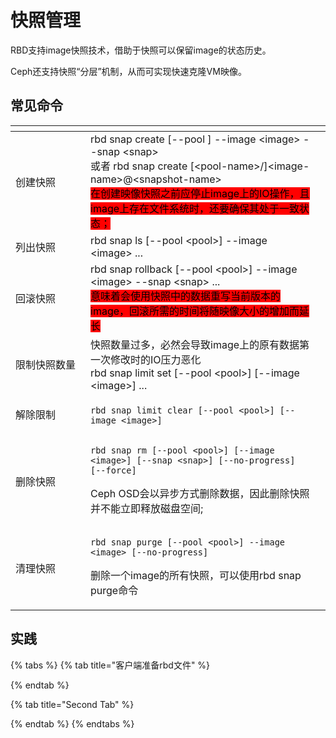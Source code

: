 # 快照管理

RBD支持image快照技术，借助于快照可以保留image的状态历史。

Ceph还支持快照“分层”机制，从而可实现快速克隆VM映像。

## 常见命令

<table><thead><tr><th width="104"></th><th></th><th data-hidden></th></tr></thead><tbody><tr><td>创建快照</td><td>rbd snap create [--pool ] --image &#x3C;image> --snap &#x3C;snap><br>或者 rbd snap create [&#x3C;pool-name>/]&#x3C;image-name>@&#x3C;snapshot-name><br><mark style="background-color:red;">在创建映像快照之前应停止image上的IO操作，且image上存在文件系统时，还要确保其处于一致状态；</mark></td><td></td></tr><tr><td>列出快照</td><td>rbd snap ls [--pool &#x3C;pool>] --image &#x3C;image> ...</td><td></td></tr><tr><td>回滚快照</td><td>rbd snap rollback [--pool &#x3C;pool>] --image &#x3C;image> --snap &#x3C;snap> ...<br><mark style="background-color:red;">意味着会使用快照中的数据重写当前版本的image，回滚所需的时间将随映像大小的增加而延长</mark></td><td></td></tr><tr><td>限制快照数量</td><td>快照数量过多，必然会导致image上的原有数据第一次修改时的IO压力恶化<br>rbd snap limit set [--pool &#x3C;pool>] [--image &#x3C;image>] ...</td><td></td></tr><tr><td>解除限制</td><td><p></p><pre><code>rbd snap limit clear [--pool &#x3C;pool>] [--image &#x3C;image>]
</code></pre></td><td></td></tr><tr><td>删除快照</td><td><pre class="language-bash"><code class="lang-bash">rbd snap rm [--pool &#x3C;pool>] [--image &#x3C;image>] [--snap &#x3C;snap>] [--no-progress]
[--force]
</code></pre><p>Ceph OSD会以异步方式删除数据，因此删除快照并不能立即释放磁盘空间;</p></td><td></td></tr><tr><td>清理快照</td><td><pre><code>rbd snap purge [--pool &#x3C;pool>] --image &#x3C;image> [--no-progress]
</code></pre><p>删除一个image的所有快照，可以使用rbd snap purge命令</p></td><td></td></tr></tbody></table>

## 实践



{% tabs %}
{% tab title="客户端准备rbd文件" %}

{% endtab %}

{% tab title="Second Tab" %}

{% endtab %}
{% endtabs %}

